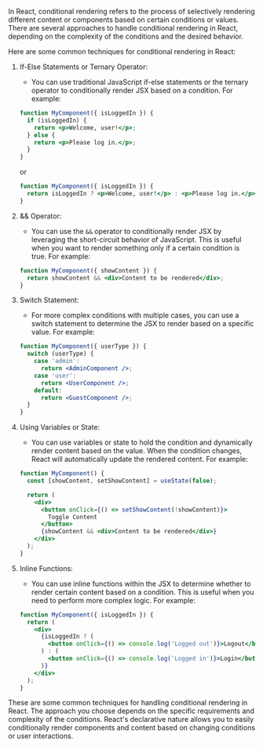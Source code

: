 In React, conditional rendering refers to the process of selectively rendering different content or components based on certain conditions or values. There are several approaches to handle conditional rendering in React, depending on the complexity of the conditions and the desired behavior.

Here are some common techniques for conditional rendering in React:

1. If-Else Statements or Ternary Operator:
   - You can use traditional JavaScript if-else statements or the ternary operator to conditionally render JSX based on a condition. For example:

   ```jsx
   function MyComponent({ isLoggedIn }) {
     if (isLoggedIn) {
       return <p>Welcome, user!</p>;
     } else {
       return <p>Please log in.</p>;
     }
   }
   ```

   or

   ```jsx
   function MyComponent({ isLoggedIn }) {
     return isLoggedIn ? <p>Welcome, user!</p> : <p>Please log in.</p>;
   }
   ```

2. && Operator:
   - You can use the `&&` operator to conditionally render JSX by leveraging the short-circuit behavior of JavaScript. This is useful when you want to render something only if a certain condition is true. For example:

   ```jsx
   function MyComponent({ showContent }) {
     return showContent && <div>Content to be rendered</div>;
   }
   ```

3. Switch Statement:
   - For more complex conditions with multiple cases, you can use a switch statement to determine the JSX to render based on a specific value. For example:

   ```jsx
   function MyComponent({ userType }) {
     switch (userType) {
       case 'admin':
         return <AdminComponent />;
       case 'user':
         return <UserComponent />;
       default:
         return <GuestComponent />;
     }
   }
   ```

4. Using Variables or State:
   - You can use variables or state to hold the condition and dynamically render content based on the value. When the condition changes, React will automatically update the rendered content. For example:

   ```jsx
   function MyComponent() {
     const [showContent, setShowContent] = useState(false);

     return (
       <div>
         <button onClick={() => setShowContent(!showContent)}>
           Toggle Content
         </button>
         {showContent && <div>Content to be rendered</div>}
       </div>
     );
   }
   ```

5. Inline Functions:
   - You can use inline functions within the JSX to determine whether to render certain content based on a condition. This is useful when you need to perform more complex logic. For example:

   ```jsx
   function MyComponent({ isLoggedIn }) {
     return (
       <div>
         {isLoggedIn ? (
           <button onClick={() => console.log('Logged out')}>Logout</button>
         ) : (
           <button onClick={() => console.log('Logged in')}>Login</button>
         )}
       </div>
     );
   }
   ```

These are some common techniques for handling conditional rendering in React. The approach you choose depends on the specific requirements and complexity of the conditions. React's declarative nature allows you to easily conditionally render components and content based on changing conditions or user interactions.
